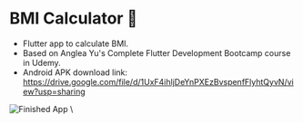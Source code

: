 # BMI Calculator 💪

- Flutter app to calculate BMI.
- Based on Anglea Yu's Complete Flutter Development Bootcamp course in Udemy.
- Android APK download link: https://drive.google.com/file/d/1UxF4ihljDeYnPXEzBvspenfFlyhtQyvN/view?usp=sharing

![Finished App](https://github.com/londonappbrewery/Images/blob/master/bmi-calc-demo.gif)
\
